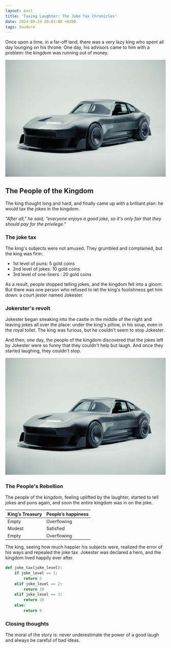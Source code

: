 ```yaml
---
layout: post
title: 'Taxing Laughter: The Joke Tax Chronicles'
date: 2024-09-24 20:01:00 +0200
tags: Soudure
---
```


Once upon a time, in a far-off land, there was a very lazy king who spent all day lounging on his throne. One day, his advisors came to him with a problem: the kingdom was running out of money.

![My helpful screenshot](/images/240Reference.jpeg)

## The People of the Kingdom

The king thought long and hard, and finally came up with a brilliant plan: he would tax the jokes in the kingdom.

_"After all," he said, "everyone enjoys a good joke, so it's only fair that they should pay for the privilege."_

### The joke tax

The king's subjects were not amused. They grumbled and complained, but the king was firm:

- 1st level of puns: 5 gold coins
- 2nd level of jokes: 10 gold coins
- 3rd level of one-liners : 20 gold coins

As a result, people stopped telling jokes, and the kingdom fell into a gloom. But there was one person who refused to let the king's foolishness get him down: a court jester named Jokester.

### Jokerster's revolt

Jokester began sneaking into the castle in the middle of the night and leaving jokes all over the place: under the king's pillow, in his soup, even in the royal toilet. The king was furious, but he couldn't seem to stop Jokester.

And then, one day, the people of the kingdom discovered that the jokes left by Jokester were so funny that they couldn't help but laugh. And once they started laughing, they couldn't stop.

![My helpful screenshot](/images/240Reference.jpeg)

### The People's Rebellion

The people of the kingdom, feeling uplifted by the laughter, started to tell jokes and puns again, and soon the entire kingdom was in on the joke.

| King’s Treasury | People’s happiness |
| --------------- | ------------------ |
| Empty           | Overflowing        |
| Modest          | Satisfied          |
| Empty           | Overflowing        |

The king, seeing how much happier his subjects were, realized the error of his ways and repealed the joke tax. Jokester was declared a hero, and the kingdom lived happily ever after.

```python
def joke_tax(joke_level):
    if joke_level == 1:
        return 5
    elif joke_level == 2:
        return 10
    elif joke_level == 3:
        return 20
    else:
        return 0
```

### Closing thoughts

The moral of the story is: never underestimate the power of a good laugh and always be careful of bad ideas.
